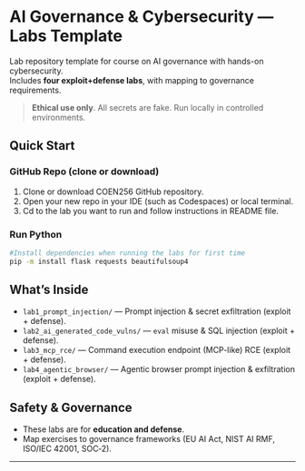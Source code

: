 # AI Governance & Cybersecurity — Labs Template

Lab repository template for course on AI governance with hands-on cybersecurity.  
Includes **four exploit+defense labs**, with mapping to governance requirements.

> **Ethical use only**. All secrets are fake. Run locally in controlled environments.

## Quick Start

### GitHub Repo (clone or download)
1. Clone or download COEN256 GitHub repository.
2. Open your new repo in your IDE (such as Codespaces) or local terminal.
3. Cd to the lab you want to run and follow instructions in README file.


### Run Python
```bash
#Install dependencies when running the labs for first time
pip -m install flask requests beautifulsoup4
```

## What’s Inside

- `lab1_prompt_injection/` — Prompt injection & secret exfiltration (exploit + defense).
- `lab2_ai_generated_code_vulns/` — `eval` misuse & SQL injection (exploit + defense).
- `lab3_mcp_rce/` — Command execution endpoint (MCP-like) RCE (exploit + defense).
- `lab4_agentic_browser/` — Agentic browser prompt injection & exfiltration (exploit + defense).

## Safety & Governance
- These labs are for **education and defense**.
- Map exercises to governance frameworks (EU AI Act, NIST AI RMF, ISO/IEC 42001, SOC‑2).
---
